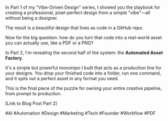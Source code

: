 In Part 1 of my "Vibe-Driven Design" series, I showed you the playbook for creating a professional, pixel-perfect design from a simple "vibe"—all without being a designer.

The result is a beautiful design that lives as code in a GitHub repo.

Now for the big question: how do you turn that code into a real-world asset you can actually use, like a PDF or a PNG?

In Part 2, I'm revealing the second half of the system: the **Automated Asset Factory**.

It's a simple but powerful monorepo I built that acts as a production line for your designs. You drop your finished code into a folder, run one command, and it spits out a perfect asset in any format you need.

This is the final piece of the puzzle for owning your entire creative pipeline, from prompt to production.

[Link to Blog Post Part 2]

#AI #Automation #Design #Marketing #Tech #Founder #Workflow #PDF
